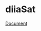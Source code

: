 # diiaSat

[Document](https://docs.google.com/document/d/1lM7Yd954GwtR1PRfo3afTR89YmC8k8_MrjyWhlZx4xw/edit)
